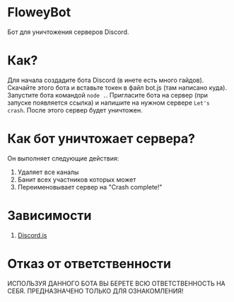 # FloweyBot
Бот для уничтожения серверов Discord.

# Как?
Для начала создадите бота Discord (в инете есть много гайдов). Скачайте этого бота и вставьте токен в файл bot.js (там написано куда). Запустите бота командой `node .`. Пригласите бота на сервер (при запуске появляется ссылка) и напишите на нужном сервере `Let's crash`. После этого сервер будет уничтожен.

# Как бот уничтожает сервера?
Он выполняет следующие действия:
1. Удаляет все каналы
2. Банит всех участников которых может
3. Переименовывает сервер на "Crash complete!"

# Зависимости
1. [Discord.js](https://discord.js.org)

# Отказ от ответственности
ИСПОЛЬЗУЯ ДАННОГО БОТА ВЫ БЕРЕТЕ ВСЮ ОТВЕТСТВЕННОСТЬ НА СЕБЯ. ПРЕДНАЗНАЧЕНО ТОЛЬКО ДЛЯ ОЗНАКОМЛЕНИЯ!
